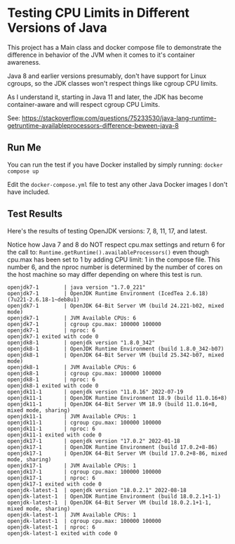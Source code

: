 # Testing CPU Limits in Different Versions of Java

This project has a Main class and docker compose file to demonstrate the difference in behavior of the JVM when it comes to it's container awareness.

Java 8 and earlier versions presumably, don't have support for Linux cgroups, so the JDK classes won't respect things like cgroup CPU limits.

As I understand it, starting in Java 11 and later, the JDK has become container-aware and will respect cgroup CPU Limits.

See: https://stackoverflow.com/questions/75233530/java-lang-runtime-getruntime-availableprocessors-difference-beween-java-8

## Run Me
You can run the test if you have Docker installed by simply running: `docker compose up`

Edit the `docker-compose.yml` file to test any other Java Docker images I don't have included.

## Test Results

Here's the results of testing OpenJDK versions: 7, 8, 11, 17, and latest.

Notice how Java 7 and 8 do NOT respect cpu.max settings and return 6 for the call to: `Runtime.getRuntime().availableProcessors()` even though cpu.max has been set to 1 by adding CPU limit: 1
in the compose file.
This number 6, and the nproc number is determined by the number of cores on the host machine so may differ depending on where
this test is run.

```
openjdk7-1        | java version "1.7.0_221"
openjdk7-1        | OpenJDK Runtime Environment (IcedTea 2.6.18) (7u221-2.6.18-1~deb8u1)
openjdk7-1        | OpenJDK 64-Bit Server VM (build 24.221-b02, mixed mode)
openjdk7-1        | JVM Available CPUs: 6
openjdk7-1        | cgroup cpu.max: 100000 100000
openjdk7-1        | nproc: 6
openjdk7-1 exited with code 0
openjdk8-1        | openjdk version "1.8.0_342"
openjdk8-1        | OpenJDK Runtime Environment (build 1.8.0_342-b07)
openjdk8-1        | OpenJDK 64-Bit Server VM (build 25.342-b07, mixed mode)
openjdk8-1        | JVM Available CPUs: 6
openjdk8-1        | cgroup cpu.max: 100000 100000
openjdk8-1        | nproc: 6
openjdk8-1 exited with code 0
openjdk11-1       | openjdk version "11.0.16" 2022-07-19
openjdk11-1       | OpenJDK Runtime Environment 18.9 (build 11.0.16+8)
openjdk11-1       | OpenJDK 64-Bit Server VM 18.9 (build 11.0.16+8, mixed mode, sharing)
openjdk11-1       | JVM Available CPUs: 1
openjdk11-1       | cgroup cpu.max: 100000 100000
openjdk11-1       | nproc: 6
openjdk11-1 exited with code 0
openjdk17-1       | openjdk version "17.0.2" 2022-01-18
openjdk17-1       | OpenJDK Runtime Environment (build 17.0.2+8-86)
openjdk17-1       | OpenJDK 64-Bit Server VM (build 17.0.2+8-86, mixed mode, sharing)
openjdk17-1       | JVM Available CPUs: 1
openjdk17-1       | cgroup cpu.max: 100000 100000
openjdk17-1       | nproc: 6
openjdk17-1 exited with code 0
openjdk-latest-1  | openjdk version "18.0.2.1" 2022-08-18
openjdk-latest-1  | OpenJDK Runtime Environment (build 18.0.2.1+1-1)
openjdk-latest-1  | OpenJDK 64-Bit Server VM (build 18.0.2.1+1-1, mixed mode, sharing)
openjdk-latest-1  | JVM Available CPUs: 1
openjdk-latest-1  | cgroup cpu.max: 100000 100000
openjdk-latest-1  | nproc: 6
openjdk-latest-1 exited with code 0
```
